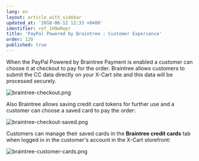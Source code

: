 ```yaml
---
lang: en
layout: article_with_sidebar
updated_at: '2018-06-12 12:33 +0400'
identifier: ref_1H9wRepr
title: 'PayPal Powered by Braintree : Customer Experience'
order: 120
published: true
---
```

When the PayPal Powered by Braintree Payment is enabled a customer can choose it at checkout to pay for the order. Braintree allows customers to submit the CC data directly on your X-Cart site and this data will be processed securely. 

![braintree-checkout.png]({{site.baseurl}}/attachments/ref_1H9wRepr/braintree-checkout.png)

Also Braintree allows saving credit card tokens for further use and a customer can choose a saved card to pay the order:

![braintree-checkout-saved.png]({{site.baseurl}}/attachments/ref_1H9wRepr/braintree-checkout-saved.png)

Customers can manage their saved cards in the **Braintree credit cards** tab when logged in in the customer's account in the X-Cart storefront:

![braintree-customer-cards.png]({{site.baseurl}}/attachments/ref_1H9wRepr/braintree-customer-cards.png)
